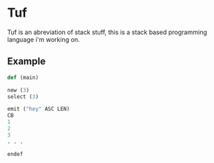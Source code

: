 # Tuf
Tuf is an abreviation of stack stuff, this is a stack based programming language i'm working on.

## Example
```python
def (main)

new (3)
select (3)

emit ("hey" ASC LEN)
CB
1
2
3
. . .

endef
```
